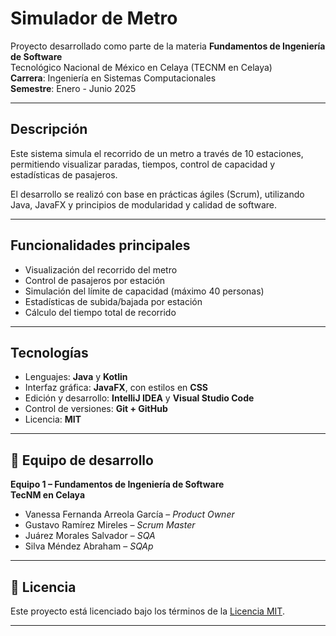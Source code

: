 # Simulador de Metro

Proyecto desarrollado como parte de la materia **Fundamentos de Ingeniería de Software**  
Tecnológico Nacional de México en Celaya (TECNM en Celaya)  
**Carrera**: Ingeniería en Sistemas Computacionales  
**Semestre**: Enero - Junio 2025

---

## Descripción

Este sistema simula el recorrido de un metro a través de 10 estaciones, permitiendo visualizar paradas, tiempos, control de capacidad y estadísticas de pasajeros.

El desarrollo se realizó con base en prácticas ágiles (Scrum), utilizando Java, JavaFX y principios de modularidad y calidad de software.

---

## Funcionalidades principales

- Visualización del recorrido del metro
- Control de pasajeros por estación
- Simulación del límite de capacidad (máximo 40 personas)
- Estadísticas de subida/bajada por estación
- Cálculo del tiempo total de recorrido

---

## Tecnologías

- Lenguajes: **Java** y **Kotlin**
- Interfaz gráfica: **JavaFX**, con estilos en **CSS**
- Edición y desarrollo: **IntelliJ IDEA** y **Visual Studio Code**
- Control de versiones: **Git + GitHub**
- Licencia: **MIT**

---

## 👥 Equipo de desarrollo

**Equipo 1 – Fundamentos de Ingeniería de Software**  
**TecNM en Celaya**

- Vanessa Fernanda Arreola García – *Product Owner*
- Gustavo Ramírez Mireles – *Scrum Master*
- Juárez Morales Salvador – *SQA*
- Silva Méndez Abraham – *SQAp*

---

## 📄 Licencia

Este proyecto está licenciado bajo los términos de la [Licencia MIT](LICENSE).

---
